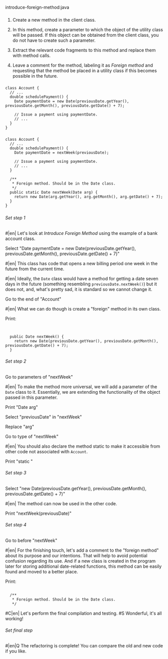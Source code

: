 introduce-foreign-method:java

###

1. Create a new method in the client class.

2. In this method, create a parameter to which the object of the utility class will be passed. If this object can be obtained from the client class, you do not have to create such a parameter.

3. Extract the relevant code fragments to this method and replace them with method calls.

4. Leave a comment for the method, labeling it as *Foreign method*  and requesting that the method be placed in a utility class if this becomes possible in the future.



###

```
class Account {
  // ...
  double schedulePayment() {
    Date paymentDate = new Date(previousDate.getYear(), previousDate.getMonth(), previousDate.getDate() + 7);

    // Issue a payment using paymentDate.
    // ...
  }
}
```

###

```
class Account {
  // ...
  double schedulePayment() {
    Date paymentDate = nextWeek(previousDate);

    // Issue a payment using paymentDate.
    // ...
  }

  /**
   * Foreign method. Should be in the Date class.
   */
  public static Date nextWeek(Date arg) {
    return new Date(arg.getYear(), arg.getMonth(), arg.getDate() + 7);
  }
}
```

###

###### Set step 1


#|en| Let's look at *Introduce Foreign Method*  using the example of a bank account class.

Select "Date paymentDate = new Date(previousDate.getYear(), previousDate.getMonth(), previousDate.getDate() + 7)"


#|en| This class has code that opens a new billing period one week in the future from the current time.


#|en| Ideally, the `Date` class would have a method for getting a date seven days in the future (something resembling `previousDate.nextWeek()`) but it does not, and, what's pretty sad, it is standard so we cannot change it.

Go to the end of "Account"


#|en| What we can do though is create a "foreign" method in its own class.

Print:
```


  public Date nextWeek() {
    return new Date(previousDate.getYear(), previousDate.getMonth(), previousDate.getDate() + 7);
  }
```

###### Set step 2

Go to parameters of "nextWeek"


#|en| To make the method more universal, we will add a parameter of the `Date` class to it. Essentially, we are extending the functionality of the object passed in this parameter.

Print "Date arg"

Select "previousDate" in "nextWeek"

Replace "arg"

Go to type of "nextWeek"


#|en| You should also declare the method static to make it accessible from other code not associated with `Account`.

Print "static "

###### Set step 3

Select "new Date(previousDate.getYear(), previousDate.getMonth(), previousDate.getDate() + 7)"


#|en| The method can now be used in the other code.

Print "nextWeek(previousDate)"

###### Set step 4

Go to before "nextWeek"


#|en| For the finishing touch, let's add a comment to the "foreign method" about its purpose and our intentions. That will help to avoid potential confusion regarding its use. And if a new class is created in the program later for storing additional date-related functions, this method can be easily found and moved to a better place.

Print:
```

  /**
   * Foreign method. Should be in the Date class.
   */
```


#C|en| Let's perform the final compilation and testing.
#S Wonderful, it's all working!


###### Set final step


#|en|Q The refactoring is complete! You can compare the old and new code if you like.
